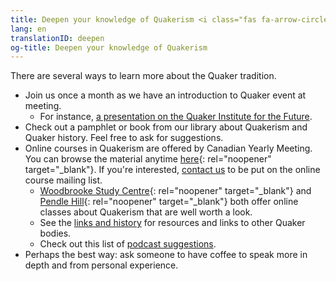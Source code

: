 ```yaml
---
title: Deepen your knowledge of Quakerism <i class="fas fa-arrow-circle-right fa-fw color-1-dark-text"></i>
lang: en
translationID: deepen
og-title: Deepen your knowledge of Quakerism
---
```

There are several ways to learn more about the Quaker tradition.
* Join us once a month as we have an introduction to Quaker event at meeting.
  * For instance, [a presentation on the Quaker Institute for the Future](/2020/04/14/quaker-institute-future).
* Check out a pamphlet or book from our library about Quakerism and Quaker history. Feel free to ask for suggestions.
* Online courses in Quakerism are offered by Canadian Yearly Meeting. You can browse the material anytime [here](http://quaker.ca/resources/education/#Introduction_to_Quakers_and_Friends_Ways){: rel="noopener" target="_blank"}. If you're interested, [contact us](/contact) to be put on the online course mailing list.
  * [Woodbrooke Study Centre](https://moodle.woodbrooke.org.uk/?){: rel="noopener" target="_blank"} and [Pendle Hill](https://pendlehill.org/learn/workshops-courses-events/){: rel="noopener" target="_blank"} both offer online classes about Quakerism that are well worth a look.
  * See the [links and history](/links_history) for resources and links to other Quaker bodies.
  * Check out this list of [podcast suggestions](/new_attender/podcasts).
* Perhaps the best way: ask someone to have coffee to speak more in depth and from personal experience.
